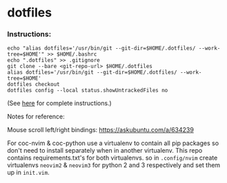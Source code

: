 # dotfiles
### Instructions:
```
echo "alias dotfiles='/usr/bin/git --git-dir=$HOME/.dotfiles/ --work-tree=$HOME'" >> $HOME/.bashrc
echo ".dotfiles" >> .gitignore
git clone --bare <git-repo-url> $HOME/.dotfiles
alias dotfiles='/usr/bin/git --git-dir=$HOME/.dotfiles/ --work-tree=$HOME'
dotfiles checkout
dotfiles config --local status.showUntrackedFiles no
```
(See [here](https://www.atlassian.com/git/tutorials/dotfiles) for complete instructions.)

Notes for reference:

Mouse scroll left/right bindings:
https://askubuntu.com/a/634239

For coc-nvim & coc-python use a virtualenv to contain all pip packages so don't need to install separately when in another virtualenv.
This repo contains requirements.txt's for both virtualenvs.
so in `.config/nvim` create virtualenvs `neovim2` & `neovim3` for python 2 and 3 respectively and set them up in `init.vim`. 
